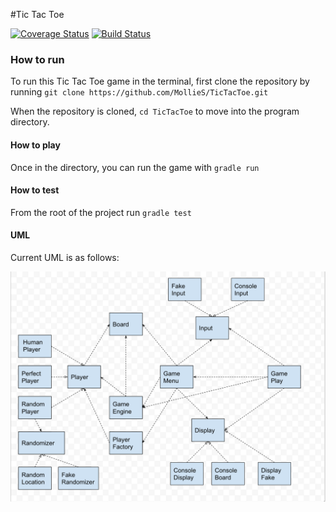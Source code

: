 #Tic Tac Toe

[![Coverage Status](https://coveralls.io/repos/github/MollieS/TicTacToe/badge.svg?branch=master)](https://coveralls.io/github/MollieS/TicTacToe?branch=master)
[![Build Status](https://travis-ci.org/MollieS/TicTacToe.svg?branch=master)](https://travis-ci.org/MollieS/TicTacToe)

### How to run

To run this Tic Tac Toe game in the terminal, first clone the repository by running `git clone https://github.com/MollieS/TicTacToe.git`

When the repository is cloned, `cd TicTacToe` to move into the program directory.

#### How to play

Once in the directory, you can run the game with `gradle run`

#### How to test

From the root of the project run `gradle test`

#### UML

Current UML is as follows: 

![UML](/images/UML.png?raw=true "UML")
